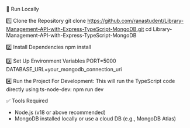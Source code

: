 🚀 Run Locally

1️⃣ Clone the Repository
git clone https://github.com/ranastudent/Library-Management-API-with-Express-TypeScript-MongoDB.git
cd Library-Management-API-with-Express-TypeScript-MongoDB

2️⃣ Install Dependencies
npm install

3️⃣ Set Up Environment Variables
PORT=5000
DATABASE_URL=your_mongodb_connection_uri

4️⃣ Run the Project
For Development:
This will run the TypeScript code directly using ts-node-dev:
npm run dev

✅ Tools Required
* Node.js (v18 or above recommended)
* MongoDB installed locally or use a cloud DB (e.g., MongoDB Atlas)

